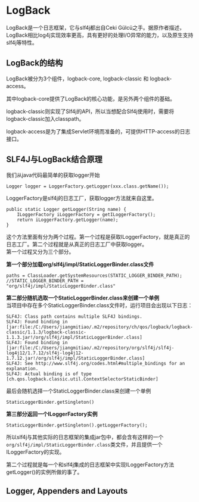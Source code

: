 # LogBack

LogBack是一个日志框架，它与slf4j都出自Ceki Gülcü之手。据原作者描述，LogBack相比log4j实现效率更高，具有更好的处理I/O异常的能力，以及原生支持slf4j等特性。

## **LogBack的结构**

LogBack被分为3个组件，logback-core, logback-classic 和 logback-access。

其中logback-core提供了LogBack的核心功能，是另外两个组件的基础。

logback-classic则实现了Slf4j的API，所以当想配合Slf4j使用时，需要将logback-classic加入classpath。

logback-access是为了集成Servlet环境而准备的，可提供HTTP-access的日志接口。

## SLF4J与LogBack结合原理

我们从java代码最简单的获取logger开始

```
Logger logger = LoggerFactory.getLogger(xxx.class.getName());
```

LoggerFactory是slf4j的日志工厂，获取logger方法就来自这里。

```
public static Logger getLogger(String name) {
    ILoggerFactory iLoggerFactory = getILoggerFactory();
    return iLoggerFactory.getLogger(name);
}
```

这个方法里面有分为两个过程。第一个过程是获取ILoggerFactory，就是真正的日志工厂。第二个过程就是从真正的日志工厂中获取logger。  
第一个过程又分为三个部分。

**第一个部分加载org/slf4j/impl/StaticLoggerBinder.class文件**

```
paths = ClassLoader.getSystemResources(STATIC_LOGGER_BINDER_PATH);
//STATIC_LOGGER_BINDER_PATH = "org/slf4j/impl/StaticLoggerBinder.class"
```

**第二部分随机选取一个StaticLoggerBinder.class来创建一个单例**  
当项目中存在多个StaticLoggerBinder.class文件时，运行项目会出现以下日志：

```
SLF4J: Class path contains multiple SLF4J bindings.
SLF4J: Found binding in [jar:file:/C:/Users/jiangmitiao/.m2/repository/ch/qos/logback/logback-classic/1.1.3/logback-classic-1.1.3.jar!/org/slf4j/impl/StaticLoggerBinder.class]
SLF4J: Found binding in [jar:file:/C:/Users/jiangmitiao/.m2/repository/org/slf4j/slf4j-log4j12/1.7.12/slf4j-log4j12-1.7.12.jar!/org/slf4j/impl/StaticLoggerBinder.class]
SLF4J: See http://www.slf4j.org/codes.html#multiple_bindings for an explanation.
SLF4J: Actual binding is of type [ch.qos.logback.classic.util.ContextSelectorStaticBinder]
```

最后会随机选择一个StaticLoggerBinder.class来创建一个单例

```
StaticLoggerBinder.getSingleton()
```

**第三部分返回一个ILoggerFactory实例**

```
StaticLoggerBinder.getSingleton().getLoggerFactory();
```

所以slf4j与其他实际的日志框架的集成jar包中，都会含有这样的一个`org/slf4j/impl/StaticLoggerBinder.class`类文件，并且提供一个ILoggerFactory的实现。

第二个过程就是每一个和slf4j集成的日志框架中实现ILoggerFactory方法getLogger\(\)的实例所做的事了。

## Logger, Appenders and Layouts






